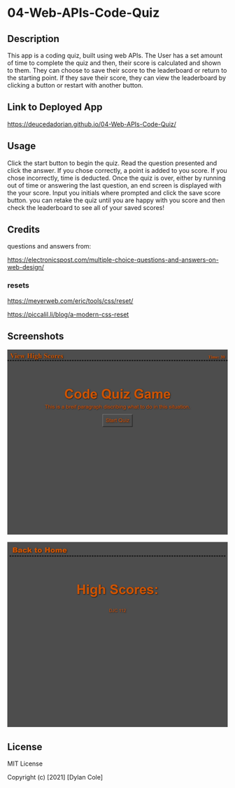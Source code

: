 # 04-Web-APIs-Code-Quiz

## Description
This app is a coding quiz, built using web APIs. The User has a set amount of time to complete the quiz and then, their score is calculated and shown to them. They can choose to save their score to the leaderboard or return to the starting point. If they save their score, they can view the leaderboard by clicking a button or restart with another button.

## Link to Deployed App

https://deucedadorian.github.io/04-Web-APIs-Code-Quiz/

## Usage
Click the start button to begin the quiz. Read the question presented and click the answer. If you chose correctly, a point is added to you score. If you chose incorrectly, time is deducted. Once the quiz is over, either by running out of time or answering the last question, an end screen is displayed with the your score. Input you initials where prompted and click the save score button. you can retake the quiz until you are happy with you score and then check the leaderboard to see all of your saved scores!

## Credits

questions and answers from: 

https://electronicspost.com/multiple-choice-questions-and-answers-on-web-design/

### resets

https://meyerweb.com/eric/tools/css/reset/

https://piccalil.li/blog/a-modern-css-reset

## Screenshots

![Screenshot of deployed app](./assets/images/deucedadorian.github.io_04-Web-APIs-Code-Quiz_.png)

![Screenshot of deployed app](./assets/images/deucedadorian.github.io_04-Web-APIs-Code-Quiz_highscores.html.png)

## License

MIT License

Copyright (c) [2021] [Dylan Cole]